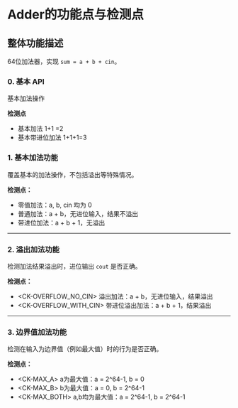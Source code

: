# Adder的功能点与检测点

## 整体功能描述

64位加法器，实现 `sum = a + b + cin`。

<FG-API>

### 0. 基本 API

基本加法操作 <FC-ADD>

**检测点**
- <CK-SIMPLE> 基本加法 1+1 =2
- <CK-CIN> 基本带进位加法 1+1+1=3


<FG-ADD>

### 1. 基本加法功能

<FC-BASIC>

覆盖基本的加法操作，不包括溢出等特殊情况。

**检测点：**
- <CK-ZERO> 零值加法：a, b, cin 均为 0
- <CK-NORM> 普通加法：a + b，无进位输入，结果不溢出
- <CK-CIN> 带进位加法：a + b + 1，无溢出

---

### 2. 溢出加法功能

<FC-OVERFLOW>

检测加法结果溢出时，进位输出 `cout` 是否正确。

**检测点：**
- <CK-OVERFLOW_NO_CIN> 溢出加法：a + b，无进位输入，结果溢出
- <CK-OVERFLOW_WITH_CIN> 带进位溢出加法：a + b + 1，结果溢出

---

### 3. 边界值加法功能

<FC-BOUNDARY>

检测在输入为边界值（例如最大值）时的行为是否正确。

**检测点：**
- <CK-MAX_A> a为最大值：a = 2^64-1, b = 0
- <CK-MAX_B> b为最大值：a = 0, b = 2^64-1
- <CK-MAX_BOTH> a,b均为最大值：a = 2^64-1, b = 2^64-1
